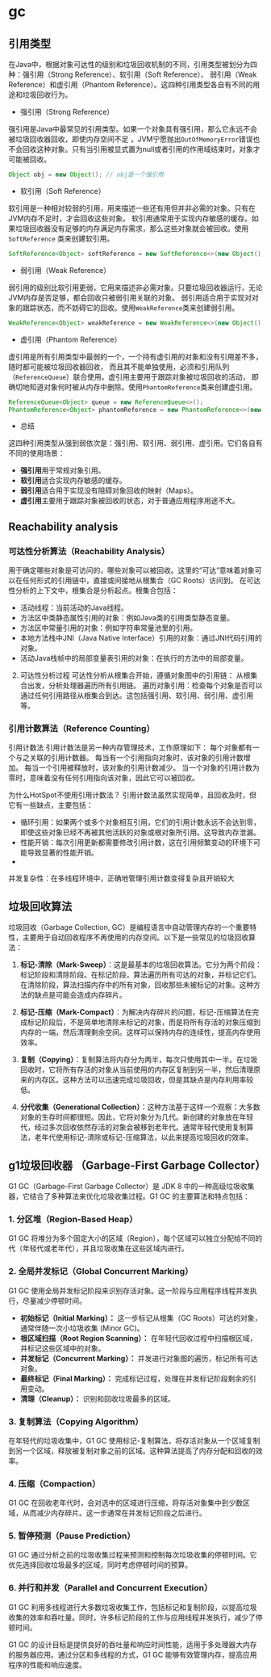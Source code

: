 # gc

## 引用类型

在Java中，根据对象可达性的级别和垃圾回收机制的不同，引用类型被划分为四种：强引用（Strong Reference）、软引用（Soft Reference）、
弱引用（Weak Reference）和虚引用（Phantom Reference）。这四种引用类型各自有不同的用途和垃圾回收行为。

- 强引用（Strong Reference）

强引用是Java中最常见的引用类型。如果一个对象具有强引用，那么它永远不会被垃圾回收器回收，即使内存空间不足
，JVM宁愿抛出`OutOfMemoryError`错误也不会回收这种对象。只有当引用被显式置为null或者引用的作用域结束时，对象才可能被回收。

```java
Object obj = new Object(); // obj是一个强引用
```

- 软引用（Soft Reference）

软引用是一种相对较弱的引用，用来描述一些还有用但并非必需的对象。只有在JVM内存不足时，才会回收这些对象。
软引用通常用于实现内存敏感的缓存。如果垃圾回收器没有足够的内存满足内存需求，那么这些对象就会被回收。使用`SoftReference`
类来创建软引用。

```java
SoftReference<Object> softReference = new SoftReference<>(new Object());
```

- 弱引用（Weak Reference）

弱引用的级别比软引用更弱，它用来描述非必需对象。只要垃圾回收器运行，无论JVM内存是否足够，都会回收只被弱引用关联的对象。
弱引用适合用于实现对对象的跟踪状态，而不妨碍它的回收。使用`WeakReference`类来创建弱引用。

```java
WeakReference<Object> weakReference = new WeakReference<>(new Object());
```

- 虚引用（Phantom Reference）

虚引用是所有引用类型中最弱的一个，一个持有虚引用的对象和没有引用差不多，随时都可能被垃圾回收器回收，
而且其不能单独使用，必须和引用队列（`ReferenceQueue`）联合使用。虚引用主要用于跟踪对象被垃圾回收的活动，
即确切地知道对象何时被从内存中删除。使用`PhantomReference`类来创建虚引用。

```java
ReferenceQueue<Object> queue = new ReferenceQueue<>();
PhantomReference<Object> phantomReference = new PhantomReference<>(new Object(), queue);
```

- 总结

这四种引用类型从强到弱依次是：强引用、软引用、弱引用、虚引用。它们各自有不同的使用场景：

- **强引用**用于常规对象引用。
- **软引用**适合实现内存敏感的缓存。
- **弱引用**适合用于实现没有阻碍对象回收的映射（Maps）。
- **虚引用**主要用于跟踪对象被回收的状态，对于普通应用程序用途不大。

## Reachability analysis

### 可达性分析算法（Reachability Analysis）

  用于确定哪些对象是可访问的，哪些对象可以被回收。这里的“可达”意味着对象可以在任何形式的引用链中，直接或间接地从根集合（GC Roots）访问到。
  在可达性分析的上下文中，根集合是分析起点。根集合包括：

- 活动线程：当前活动的Java线程。
- 方法区中类静态属性引用的对象：例如Java类的引用类型静态变量。
- 方法区中常量引用的对象：例如字符串常量池里的引用。
- 本地方法栈中JNI（Java Native Interface）引用的对象：通过JNI代码引用的对象。
- 活动Java栈帧中的局部变量表引用的对象：在执行的方法中的局部变量。
2. 可达性分析过程
可达性分析从根集合开始，遵循对象图中的引用链：
从根集合出发，分析处理器遍历所有引用链。
遍历对象引用：检查每个对象是否可以通过任何引用路径从根集合到达。这包括强引用、软引用、弱引用、虚引用等。


### 引用计数算法（Reference Counting）

引用计数法
引用计数法是另一种内存管理技术，工作原理如下：
每个对象都有一个与之关联的引用计数器。
每当有一个引用指向对象时，该对象的引用计数增加。
每当一个引用被释放时，该对象的引用计数减少。
当一个对象的引用计数为零时，意味着没有任何引用指向该对象，因此它可以被回收。

为什么HotSpot不使用引用计数法？
引用计数法虽然实现简单，且回收及时，但它有一些缺点，主要包括：

- 循环引用：如果两个或多个对象相互引用，它们的引用计数永远不会达到零，即使这些对象已经不再被其他活跃的对象或根对象所引用。这导致内存泄漏。
- 性能开销：每次引用更新都需要修改引用计数，这在引用频繁变动的环境下可能导致显著的性能开销。
- 
并发复杂性：在多线程环境中，正确地管理引用计数变得复杂且开销较大

## 垃圾回收算法
垃圾回收（Garbage Collection, GC）是编程语言中自动管理内存的一个重要特性，主要用于自动回收程序不再使用的内存空间。以下是一些常见的垃圾回收算法：

1. **标记-清除（Mark-Sweep）**：这是最基本的垃圾回收算法。它分为两个阶段：标记阶段和清除阶段。在标记阶段，算法遍历所有可达的对象，并标记它们。在清除阶段，算法扫描内存中的所有对象，回收那些未被标记的对象。这种方法的缺点是可能会造成内存碎片。

2. **标记-压缩（Mark-Compact）**：为解决内存碎片的问题，标记-压缩算法在完成标记阶段后，不是简单地清除未标记的对象，而是将所有存活的对象压缩到内存的一端，然后清理剩余空间。这样可以保持内存的连续性，提高内存使用效率。

3. **复制（Copying）**：复制算法将内存分为两半，每次只使用其中一半。在垃圾回收时，它将所有存活的对象从当前使用的内存区复制到另一半，然后清理原来的内存区。这种方法可以迅速完成垃圾回收，但是其缺点是内存利用率较低。

4. **分代收集（Generational Collection）**：这种方法基于这样一个观察：大多数对象的生存时间都很短。因此，它将对象分为几代。新创建的对象放在年轻代，经过多次回收依然存活的对象会被移到老年代。通常年轻代使用复制算法，老年代使用标记-清除或标记-压缩算法，以此来提高垃圾回收的效率。

## g1垃圾回收器  （Garbage-First Garbage Collector）

G1 GC（Garbage-First Garbage Collector）是 JDK 8 中的一种高级垃圾收集器，它结合了多种算法来优化垃圾收集过程。G1 GC 的主要算法和特点包括：

### 1. **分区堆（Region-Based Heap）**
G1 GC 将堆分为多个固定大小的区域（Region），每个区域可以独立分配给不同的代（年轻代或老年代），并且垃圾收集在这些区域内进行。

### 2. **全局并发标记（Global Concurrent Marking）**
G1 GC 使用全局并发标记阶段来识别存活对象。这一阶段与应用程序线程并发执行，尽量减少停顿时间。
- **初始标记（Initial Marking）：** 这一步标记从根集（GC Roots）可达的对象，通常伴随一次小垃圾收集 (Minor GC)。
- **根区域扫描（Root Region Scanning）：** 在年轻代回收过程中扫描根区域，并标记这些区域中的对象。
- **并发标记（Concurrent Marking）：** 并发进行对象图的遍历，标记所有可达对象。
- **最终标记（Final Marking）：** 完成标记过程，处理在并发标记阶段剩余的引用变动。
- **清理（Cleanup）：** 识别和回收垃圾最多的区域。

### 3. **复制算法（Copying Algorithm）**
在年轻代的垃圾收集中，G1 GC 使用标记-复制算法，将存活对象从一个区域复制到另一个区域，释放被复制对象之前的区域。这种算法提高了内存分配和回收的效率。

### 4. **压缩（Compaction）**
G1 GC 在回收老年代时，会对选中的区域进行压缩，将存活对象集中到少数区域，从而减少内存碎片。这一步通常在并发标记阶段之后进行。

### 5. **暂停预测（Pause Prediction）**
G1 GC 通过分析之前的垃圾收集过程来预测和控制每次垃圾收集的停顿时间。它优先选择回收垃圾最多的区域，同时考虑停顿时间的预算。

### 6. **并行和并发（Parallel and Concurrent Execution）**
G1 GC 利用多线程进行大多数垃圾收集工作，包括标记和复制阶段，以提高垃圾收集的效率和吞吐量。同时，许多标记阶段的工作与应用线程并发执行，减少了停顿时间。

G1 GC 的设计目标是提供良好的吞吐量和响应时间性能，适用于多处理器大内存的服务器应用。通过分区和多线程的方式，G1 GC 能够有效管理内存，提高应用程序的性能和响应速度。